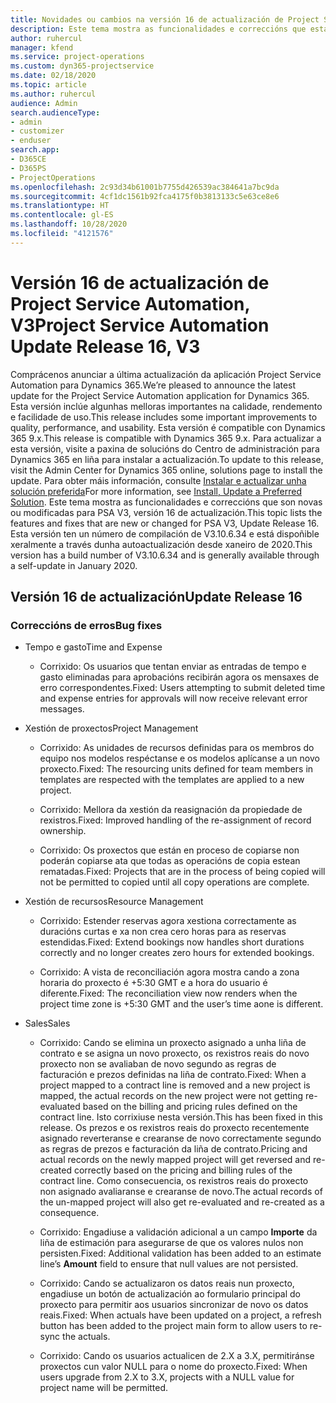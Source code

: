 ```yaml
---
title: Novidades ou cambios na versión 16 de actualización de Project Service Automation, V3
description: Este tema mostra as funcionalidades e correccións que están dispoñibles la versión 16 de actualización de Project Service Automation, V3.
author: ruhercul
manager: kfend
ms.service: project-operations
ms.custom: dyn365-projectservice
ms.date: 02/18/2020
ms.topic: article
ms.author: ruhercul
audience: Admin
search.audienceType:
- admin
- customizer
- enduser
search.app:
- D365CE
- D365PS
- ProjectOperations
ms.openlocfilehash: 2c93d34b61001b7755d426539ac384641a7bc9da
ms.sourcegitcommit: 4cf1dc1561b92fca4175f0b3813133c5e63ce8e6
ms.translationtype: HT
ms.contentlocale: gl-ES
ms.lasthandoff: 10/28/2020
ms.locfileid: "4121576"
---
```

# <a name="project-service-automation-update-release-16-v3"></a><span data-ttu-id="82389-103">Versión 16 de actualización de Project Service Automation, V3</span><span class="sxs-lookup"><span data-stu-id="82389-103">Project Service Automation Update Release 16, V3</span></span>

<span data-ttu-id="82389-104">Comprácenos anunciar a última actualización da aplicación Project Service Automation para Dynamics 365.</span><span class="sxs-lookup"><span data-stu-id="82389-104">We’re pleased to announce the latest update for the Project Service Automation application for Dynamics 365.</span></span> <span data-ttu-id="82389-105">Esta versión inclúe algunhas melloras importantes na calidade, rendemento e facilidade de uso.</span><span class="sxs-lookup"><span data-stu-id="82389-105">This release includes some important improvements to quality, performance, and usability.</span></span>  <span data-ttu-id="82389-106">Esta versión é compatible con Dynamics 365 9.x.</span><span class="sxs-lookup"><span data-stu-id="82389-106">This release is compatible with Dynamics 365 9.x.</span></span> <span data-ttu-id="82389-107">Para actualizar a esta versión, visite a paxina de solucións do Centro de administración para Dynamics 365 en liña para instalar a actualización.</span><span class="sxs-lookup"><span data-stu-id="82389-107">To update to this release, visit the Admin Center for Dynamics 365 online, solutions page to install the update.</span></span> <span data-ttu-id="82389-108">Para obter máis información, consulte [Instalar e actualizar unha solución preferida](https://docs.microsoft.com/dynamics365/project-service/upgrade-psa-home-page)</span><span class="sxs-lookup"><span data-stu-id="82389-108">For more information, see [Install, Update a Preferred Solution](https://docs.microsoft.com/dynamics365/project-service/upgrade-psa-home-page).</span></span>
<span data-ttu-id="82389-109">Este tema mostra as funcionalidades e correccións que son novas ou modificadas para PSA V3, versión 16 de actualización.</span><span class="sxs-lookup"><span data-stu-id="82389-109">This topic lists the features and fixes that are new or changed for PSA V3, Update Release 16.</span></span> <span data-ttu-id="82389-110">Esta versión ten un número de compilación de V3.10.6.34 e está dispoñible xeralmente a través dunha autoactualización desde xaneiro de 2020.</span><span class="sxs-lookup"><span data-stu-id="82389-110">This version has a build number of V3.10.6.34 and is generally available through a self-update in January 2020.</span></span>


## <a name="update-release-16"></a><span data-ttu-id="82389-111">Versión 16 de actualización</span><span class="sxs-lookup"><span data-stu-id="82389-111">Update Release 16</span></span>

### <a name="bug-fixes"></a><span data-ttu-id="82389-112">Correccións de erros</span><span class="sxs-lookup"><span data-stu-id="82389-112">Bug fixes</span></span>

-   <span data-ttu-id="82389-113">Tempo e gasto</span><span class="sxs-lookup"><span data-stu-id="82389-113">Time and Expense</span></span>

    -   <span data-ttu-id="82389-114">Corrixido: Os usuarios que tentan enviar as entradas de tempo e gasto eliminadas para aprobacións recibirán agora os mensaxes de erro correspondentes.</span><span class="sxs-lookup"><span data-stu-id="82389-114">Fixed: Users attempting to submit deleted time and expense entries for approvals will now receive relevant error messages.</span></span>

-   <span data-ttu-id="82389-115">Xestión de proxectos</span><span class="sxs-lookup"><span data-stu-id="82389-115">Project Management</span></span>

    -   <span data-ttu-id="82389-116">Corrixido: As unidades de recursos definidas para os membros do equipo nos modelos respéctanse e os modelos aplícanse a un novo proxecto.</span><span class="sxs-lookup"><span data-stu-id="82389-116">Fixed: The resourcing units defined for team members in templates are respected with the templates are applied to a new project.</span></span>

    -   <span data-ttu-id="82389-117">Corrixido: Mellora da xestión da reasignación da propiedade de rexistros.</span><span class="sxs-lookup"><span data-stu-id="82389-117">Fixed: Improved handling of the re-assignment of record ownership.</span></span>

    -   <span data-ttu-id="82389-118">Corrixido: Os proxectos que están en proceso de copiarse non poderán copiarse ata que todas as operacións de copia estean rematadas.</span><span class="sxs-lookup"><span data-stu-id="82389-118">Fixed: Projects that are in the process of being copied will not be permitted to copied until all copy operations are complete.</span></span>

-   <span data-ttu-id="82389-119">Xestión de recursos</span><span class="sxs-lookup"><span data-stu-id="82389-119">Resource Management</span></span>

    -   <span data-ttu-id="82389-120">Corrixido: Estender reservas agora xestiona correctamente as duracións curtas e xa non crea cero horas para as reservas estendidas.</span><span class="sxs-lookup"><span data-stu-id="82389-120">Fixed: Extend bookings now handles short durations correctly and no longer creates zero hours for extended bookings.</span></span>

    -   <span data-ttu-id="82389-121">Corrixido: A vista de reconciliación agora mostra cando a zona horaria do proxecto é +5:30 GMT e a hora do usuario é diferente.</span><span class="sxs-lookup"><span data-stu-id="82389-121">Fixed: The reconciliation view now renders when the project time zone is +5:30 GMT and the user’s time aone is different.</span></span>

-   <span data-ttu-id="82389-122">Sales</span><span class="sxs-lookup"><span data-stu-id="82389-122">Sales</span></span>

    -   <span data-ttu-id="82389-123">Corrixido: Cando se elimina un proxecto asignado a unha liña de contrato e se asigna un novo proxecto, os rexistros reais do novo proxecto non se avaliaban de novo segundo as regras de facturación e prezos definidas na liña de contrato.</span><span class="sxs-lookup"><span data-stu-id="82389-123">Fixed: When a project mapped to a contract line is removed and a new project is mapped, the actual records on the new project were not getting re-evaluated based on the billing and pricing rules defined on the contract line.</span></span> <span data-ttu-id="82389-124">Isto corrixiuse nesta versión.</span><span class="sxs-lookup"><span data-stu-id="82389-124">This has been fixed in this release.</span></span> <span data-ttu-id="82389-125">Os prezos e os rexistros reais do proxecto recentemente asignado reverteranse e crearanse de novo correctamente segundo as regras de prezos e facturación da liña de contrato.</span><span class="sxs-lookup"><span data-stu-id="82389-125">Pricing and actual records on the newly mapped project will get reversed and re-created correctly based on the pricing and billing rules of the contract line.</span></span> <span data-ttu-id="82389-126">Como consecuencia, os rexistros reais do proxecto non asignado avaliaranse e crearanse de novo.</span><span class="sxs-lookup"><span data-stu-id="82389-126">The actual records of the un-mapped project will also get re-evaluated and re-created as a consequence.</span></span>

    -   <span data-ttu-id="82389-127">Corrixido: Engadiuse a validación adicional a un campo **Importe** da liña de estimación para asegurarse de que os valores nulos non persisten.</span><span class="sxs-lookup"><span data-stu-id="82389-127">Fixed: Additional validation has been added to an estimate line’s **Amount** field to ensure that null values are not persisted.</span></span>

    -   <span data-ttu-id="82389-128">Corrixido: Cando se actualizaron os datos reais nun proxecto, engadiuse un botón de actualización ao formulario principal do proxecto para permitir aos usuarios sincronizar de novo os datos reais.</span><span class="sxs-lookup"><span data-stu-id="82389-128">Fixed: When actuals have been updated on a project, a refresh button has been added to the project main form to allow users to re-sync the actuals.</span></span>

    -   <span data-ttu-id="82389-129">Corrixido: Cando os usuarios actualicen de 2.X a 3.X, permitiránse proxectos cun valor NULL para o nome do proxecto.</span><span class="sxs-lookup"><span data-stu-id="82389-129">Fixed: When users upgrade from 2.X to 3.X, projects with a NULL value for project name will be permitted.</span></span>

